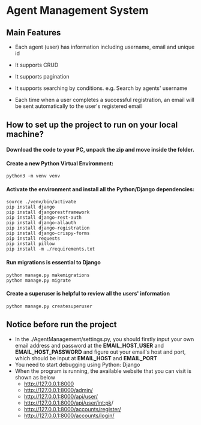 # Agent Management System

## Main Features

- Each agent (user) has information including username, email and unique id

- It supports CRUD

- It supports pagination

- It supports searching by conditions. e.g. Search by agents' username

- Each time when a user completes a successful registration, an email will be sent automatically to the user's registered email

## How to set up the project to run on your local machine?

#### Download the code to your PC, unpack the zip and move inside the folder.

#### Create a new Python Virtual Environment:
```
python3 -m venv venv
```

#### Activate the environment and install all the Python/Django dependencies:

```
source ./venv/bin/activate
pip install django
pip install djangorestframework
pip install django-rest-auth
pip install django-allauth
pip install django-registration
pip install django-crispy-forms
pip install requests
pip install pillow
pip install -m ./requirements.txt
```

#### Run migrations is essential to Django
```
python manage.py makemigrations
python manage.py migrate
```

#### Create a superuser is helpful to review all the users' information
```
python manage.py createsuperuser
```

## Notice before run the project

- In the ./AgentManagement/settings.py, you should firstly input your own email address and password at the **EMAIL_HOST_USER** and **EMAIL_HOST_PASSWORD** and figure out your email's host and port, which should be input at **EMAIL_HOST** and **EMAIL_PORT**
- You need to start debugging using Python: Django
- When the program is running, the available website that you can visit is shown as below
    - http://127.0.0.1:8000
    - http://127.0.0.1:8000/admin/
    - http://127.0.0.1:8000/api/user/
    - http://127.0.0.1:8000/api/user/<int:pk>/
    - http://127.0.0.1:8000/accounts/register/
    - http://127.0.0.1:8000/accounts/login/
